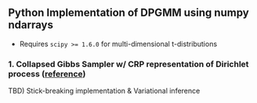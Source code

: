 ## Python Implementation of DPGMM using numpy ndarrays 



- Requires `scipy >= 1.6.0` for multi-dimensional t-distributions



### 1. Collapsed Gibbs Sampler w/ CRP representation of Dirichlet process ([reference](https://www.kamperh.com/notes/kamper_bayesgmm15.pdf))



TBD) Stick-breaking implementation & Variational inference
